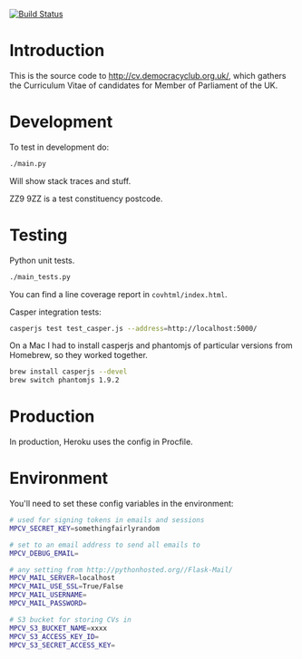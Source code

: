 [![Build Status](https://travis-ci.org/frabcus/mpcv.svg?branch=master)](https://travis-ci.org/frabcus/mpcv)


Introduction
============

This is the source code to http://cv.democracyclub.org.uk/, which gathers the
Curriculum Vitae of candidates for Member of Parliament of the UK.


Development
===========

To test in development do:

```sh
./main.py
```

Will show stack traces and stuff.

ZZ9 9ZZ is a test constituency postcode.


Testing
=======

Python unit tests.

```sh
./main_tests.py
```

You can find a line coverage report in `covhtml/index.html`.

Casper integration tests:

```sh
casperjs test test_casper.js --address=http://localhost:5000/
```

On a Mac I had to install casperjs and phantomjs of particular versions from
Homebrew, so they worked together.

```sh
brew install casperjs --devel
brew switch phantomjs 1.9.2
```


Production
==========

In production, Heroku uses the config in Procfile.


Environment
===========

You'll need to set these config variables in the environment:

```sh
# used for signing tokens in emails and sessions
MPCV_SECRET_KEY=somethingfairlyrandom

# set to an email address to send all emails to
MPCV_DEBUG_EMAIL= 

# any setting from http://pythonhosted.org//Flask-Mail/
MPCV_MAIL_SERVER=localhost
MPCV_MAIL_USE_SSL=True/False
MPCV_MAIL_USERNAME=
MPCV_MAIL_PASSWORD=

# S3 bucket for storing CVs in 
MPCV_S3_BUCKET_NAME=xxxx
MPCV_S3_ACCESS_KEY_ID=
MPCV_S3_SECRET_ACCESS_KEY=
```




